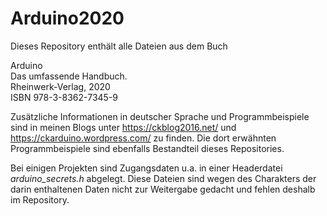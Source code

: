 ﻿# Arduino2020

Dieses Repository enthält alle Dateien aus dem Buch

Arduino  
Das umfassende Handbuch.  
Rheinwerk-Verlag, 2020  
ISBN 978-3-8362-7345-9

Zusätzliche Informationen in deutscher Sprache und Programmbeispiele sind in meinen Blogs 
unter https://ckblog2016.net/ und https://ckarduino.wordpress.com/ zu finden. Die dort erwähnten Programmbeispiele sind ebenfalls Bestandteil dieses Repositories.

Bei einigen Projekten sind Zugangsdaten u.a. in einer Headerdatei *arduino_secrets.h* abgelegt. 
Diese Dateien sind wegen des Charakters der darin enthaltenen Daten nicht zur Weitergabe gedacht und fehlen deshalb im Repository.
